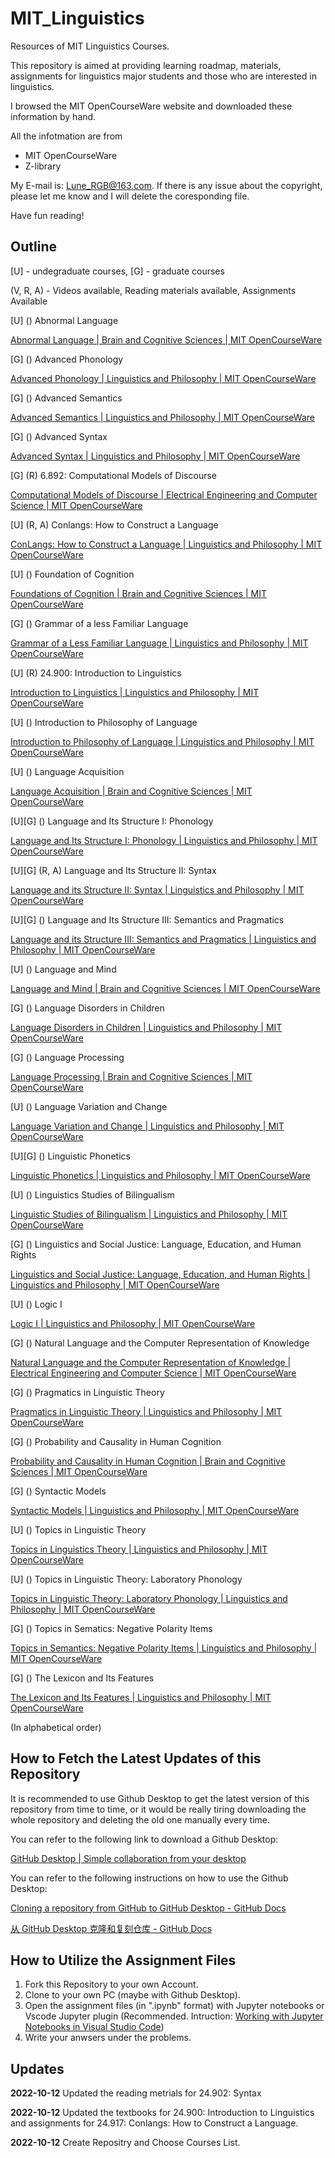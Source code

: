 # MIT_Linguistics

Resources of MIT Linguistics Courses.

This repository is aimed at providing learning roadmap, materials, assignments for linguistics major students and those who are interested in linguistics.

I browsed the MIT OpenCourseWare website and downloaded these information by hand.

All the infotmation are from

- MIT OpenCourseWare
- Z-library

My E-mail is: Lune_RGB@163.com. If there is any issue about the copyright, please let me know and I will delete the coresponding file.

Have fun reading!

## Outline

[U] - undegraduate courses, [G] - graduate courses

(V, R, A) - Videos available, Reading materials available, Assignments Available

[U] () Abnormal Language

[Abnormal Language | Brain and Cognitive Sciences | MIT OpenCourseWare](https://ocw.mit.edu/courses/9-56j-abnormal-language-fall-2004/)

[G] () Advanced Phonology

[Advanced Phonology | Linguistics and Philosophy | MIT OpenCourseWare](https://ocw.mit.edu/courses/24-962-advanced-phonology-spring-2005/)

[G] () Advanced Semantics

[Advanced Semantics | Linguistics and Philosophy | MIT OpenCourseWare](https://ocw.mit.edu/courses/24-973-advanced-semantics-spring-2009/)

[G] () Advanced Syntax

[Advanced Syntax | Linguistics and Philosophy | MIT OpenCourseWare](https://ocw.mit.edu/courses/24-952-advanced-syntax-spring-2007/)

[G] (R) 6.892: Computational Models of Discourse

[Computational Models of Discourse | Electrical Engineering and Computer Science | MIT OpenCourseWare](https://ocw.mit.edu/courses/6-892-computational-models-of-discourse-spring-2004/)

[U] (R, A) Conlangs: How to Construct a Language

[ConLangs: How to Construct a Language | Linguistics and Philosophy | MIT OpenCourseWare](https://ocw.mit.edu/courses/24-917-conlangs-how-to-construct-a-language-fall-2018/)

[U] () Foundation of Cognition

[Foundations of Cognition | Brain and Cognitive Sciences | MIT OpenCourseWare](https://ocw.mit.edu/courses/9-69-foundations-of-cognition-spring-2003/)

[G] () Grammar of a less Familiar Language

[Grammar of a Less Familiar Language | Linguistics and Philosophy | MIT OpenCourseWare](https://ocw.mit.edu/courses/24-942-grammar-of-a-less-familiar-language-spring-2003/)

[U] (R) 24.900: Introduction to Linguistics

[Introduction to Linguistics | Linguistics and Philosophy | MIT OpenCourseWare](https://ocw.mit.edu/courses/24-900-introduction-to-linguistics-fall-2012/)

[U] () Introduction to Philosophy of Language

[Introduction to Philosophy of Language | Linguistics and Philosophy | MIT OpenCourseWare](https://ocw.mit.edu/courses/24-251-introduction-to-philosophy-of-language-fall-2011/)

[U] () Language Acquisition

[Language Acquisition | Brain and Cognitive Sciences | MIT OpenCourseWare](https://ocw.mit.edu/courses/9-57j-language-acquisition-fall-2001/)

[U][G] () Language and Its Structure I: Phonology

[Language and Its Structure I: Phonology | Linguistics and Philosophy | MIT OpenCourseWare](https://ocw.mit.edu/courses/24-901-language-and-its-structure-i-phonology-fall-2010/)

[U][G] (R, A) Language and Its Structure II: Syntax

[Language and its Structure II: Syntax | Linguistics and Philosophy | MIT OpenCourseWare](https://ocw.mit.edu/courses/24-902-language-and-its-structure-ii-syntax-fall-2003/)

[U][G] () Language and Its Structure III: Semantics and Pragmatics

[Language and its Structure III: Semantics and Pragmatics | Linguistics and Philosophy | MIT OpenCourseWare](https://ocw.mit.edu/courses/24-903-language-and-its-structure-iii-semantics-and-pragmatics-spring-2005/)

[U] () Language and Mind

[Language and Mind | Brain and Cognitive Sciences | MIT OpenCourseWare](https://ocw.mit.edu/courses/9-98-language-and-mind-january-iap-2003/)

[G] () Language Disorders in Children

[Language Disorders in Children | Linguistics and Philosophy | MIT OpenCourseWare](https://ocw.mit.edu/courses/24-947-language-disorders-in-children-spring-2013/)

[G] () Language Processing

[Language Processing | Brain and Cognitive Sciences | MIT OpenCourseWare](https://ocw.mit.edu/courses/9-591j-language-processing-fall-2004/)

[U] () Language Variation and Change

[Language Variation and Change | Linguistics and Philosophy | MIT OpenCourseWare](https://ocw.mit.edu/courses/24-914-language-variation-and-change-spring-2019/)

[U][G] () Linguistic Phonetics

[Linguistic Phonetics | Linguistics and Philosophy | MIT OpenCourseWare](https://ocw.mit.edu/courses/24-915-linguistic-phonetics-fall-2015/)

[U] () Linguistics Studies of Bilingualism

[Linguistic Studies of Bilingualism | Linguistics and Philosophy | MIT OpenCourseWare](https://ocw.mit.edu/courses/24-906j-linguistic-studies-of-bilingualism-fall-2012/)

[G] () Linguistics and Social Justice: Language, Education, and Human Rights

[Linguistics and Social Justice: Language, Education, and Human Rights | Linguistics and Philosophy | MIT OpenCourseWare](https://ocw.mit.edu/courses/24-s96-linguistics-and-social-justice-language-education-and-human-rights-fall-2021/)

[U] () Logic I

[Logic I | Linguistics and Philosophy | MIT OpenCourseWare](https://ocw.mit.edu/courses/24-241-logic-i-fall-2005/)

[G] () Natural Language and the Computer Representation of Knowledge

[Natural Language and the Computer Representation of Knowledge | Electrical Engineering and Computer Science | MIT OpenCourseWare](https://ocw.mit.edu/courses/6-863j-natural-language-and-the-computer-representation-of-knowledge-spring-2003/)

[G] () Pragmatics in Linguistic Theory

[Pragmatics in Linguistic Theory | Linguistics and Philosophy | MIT OpenCourseWare](https://ocw.mit.edu/courses/24-954-pragmatics-in-linguistic-theory-fall-2006/)

[G] () Probability and Causality in Human Cognition

[Probability and Causality in Human Cognition | Brain and Cognitive Sciences | MIT OpenCourseWare](https://ocw.mit.edu/courses/9-916-a-probability-and-causality-in-human-cognition-spring-2003/)

[G] () Syntactic Models

[Syntactic Models | Linguistics and Philosophy | MIT OpenCourseWare](https://ocw.mit.edu/courses/24-960-syntactic-models-spring-2006/)

[U] () Topics in Linguistic Theory

[Topics in Linguistics Theory | Linguistics and Philosophy | MIT OpenCourseWare](https://ocw.mit.edu/courses/24-910-topics-in-linguistics-theory-spring-2003/)

[U] () Topics in Linguistic Theory: Laboratory Phonology

[Topics in Linguistic Theory: Laboratory Phonology | Linguistics and Philosophy | MIT OpenCourseWare](https://ocw.mit.edu/courses/24-910-topics-in-linguistic-theory-laboratory-phonology-spring-2007/)

[G] () Topics in Sematics: Negative Polarity Items

[Topics in Semantics: Negative Polarity Items | Linguistics and Philosophy | MIT OpenCourseWare](https://ocw.mit.edu/courses/24-979-topics-in-semantics-negative-polarity-items-fall-2018/)

[G] () The Lexicon and Its Features

[The Lexicon and Its Features | Linguistics and Philosophy | MIT OpenCourseWare](https://ocw.mit.edu/courses/24-941j-the-lexicon-and-its-features-spring-2007/)

(In alphabetical order)

## How to Fetch the Latest Updates of this Repository

It is recommended to use Github Desktop to get the latest version of this repository from time to time, or it would be really tiring downloading the whole repository and deleting the old one manually every time.

You can refer to the following link to download a Github Desktop:

[GitHub Desktop | Simple collaboration from your desktop](https://desktop.github.com/)

You can refer to the following instructions on how to use the Github Desktop:

[Cloning a repository from GitHub to GitHub Desktop - GitHub Docs](https://docs.github.com/en/desktop/contributing-and-collaborating-using-github-desktop/adding-and-cloning-repositories/cloning-a-repository-from-github-to-github-desktop)

[从 GitHub Desktop 克隆和复刻仓库 - GitHub Docs](https://docs.github.com/cn/desktop/contributing-and-collaborating-using-github-desktop/adding-and-cloning-repositories/cloning-and-forking-repositories-from-github-desktop)

## How to Utilize the Assignment Files

1. Fork this Repository to your own Account.
2. Clone to your own PC (maybe with Github Desktop).
3. Open the assignment files (in ".ipynb" format) with Jupyter notebooks or Vscode Jupyter plugin (Recommended. Intruction: [Working with Jupyter Notebooks in Visual Studio Code](https://code.visualstudio.com/docs/datascience/jupyter-notebooks))
4. Write your anwsers under the problems.

## Updates

**2022-10-12** Updated the reading metrials for 24.902: Syntax

**2022-10-12** Updated the textbooks for 24.900: Introduction to Linguistics and assignments for 24.917: Conlangs: How to Construct a Language.

**2022-10-12** Create Repositry and Choose Courses List.
